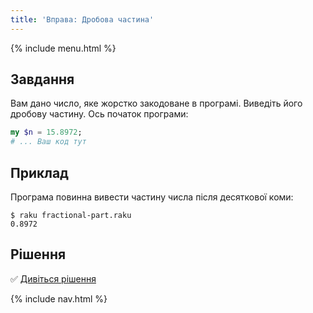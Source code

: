 ```yaml
---
title: 'Вправа: Дробова частина'
---
```


{% include menu.html %}

## Завдання

Вам дано число, яке жорстко закодоване в програмі. Виведіть його дробову частину. Ось початок програми:

```raku
my $n = 15.8972;
# ... Ваш код тут
```

## Приклад

Програма повинна вивести частину числа після десяткової коми:

```console
$ raku fractional-part.raku
0.8972
```

## Рішення

✅ [Дивіться рішення](solution)

{% include nav.html %}